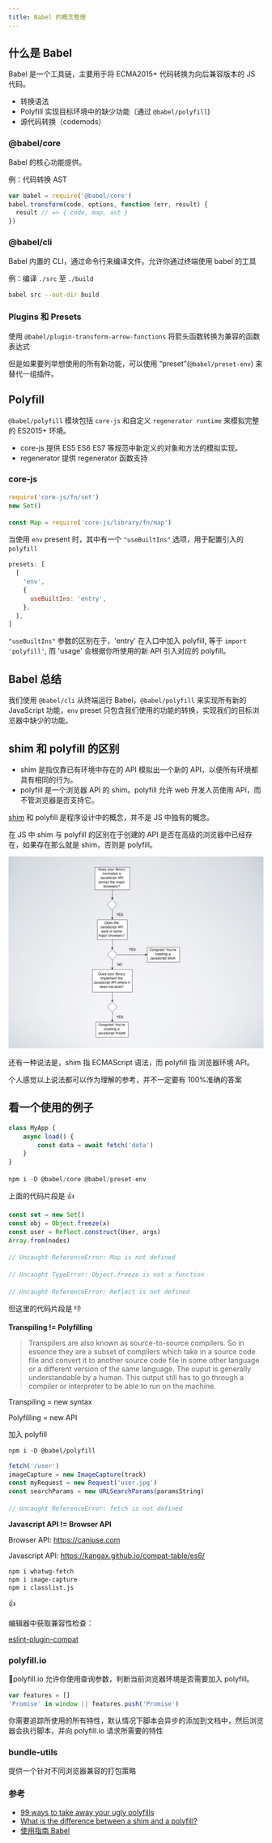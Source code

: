 ```yaml
---
title: Babel 的概念整理
---
```


## 什么是 Babel

Babel 是一个工具链，主要用于将 ECMA2015+ 代码转换为向后兼容版本的 JS 代码。

- 转换语法
- Polyfill 实现目标环境中的缺少功能（通过 `@babel/polyfill`)
- 源代码转换（codemods）

### @babel/core

Babel 的核心功能提供。

例：代码转换 AST

```js
var babel = require('@babel/core')
babel.transform(code, options, function (err, result) {
  result // => { code, map, ast }
})
```

### @babel/cli

Babel 内置的 CLI，通过命令行来编译文件。允许你通过终端使用 babel 的工具

例：编译 `./src` 至 `./build`

```bash
babel src --out-dir build
```

### Plugins 和 Presets

使用 `@babel/plugin-transform-arrow-functions` 将箭头函数转换为兼容的函数表达式

但是如果要列举想使用的所有新功能，可以使用 “preset”(`@babel/preset-env`) 来替代一组插件。

## Polyfill

`@babel/polyfill` 模块包括 `core-js` 和自定义 `regenerator runtime` 来模拟完整的 ES2015+ 环境。

- core-js 提供 ES5 ES6 ES7 等规范中新定义的对象和方法的模拟实现。
- regenerator 提供 regenerator 函数支持

### core-js

```js
require('core-js/fn/set')
new Set()

const Map = require('core-js/library/fn/map')
```

当使用 `env` present 时，其中有一个 `"useBuiltIns"` 选项，用于配置引入的 `polyfill`

```js
presets: [
  [
    'env',
    {
      useBuiltIns: 'entry',
    },
  ],
]
```

`"useBuiltIns"` 参数的区别在于，'entry' 在入口中加入 polyfill, 等于 `import 'polyfill'`, 而 'usage' 会根据你所使用的新 API 引入对应的 polyfill。

## Babel 总结

我们使用 `@babel/cli` 从终端运行 Babel，`@babel/polyfill` 来实现所有新的 JavaScript 功能，`env` preset 只包含我们使用的功能的转换，实现我们的目标浏览器中缺少的功能。

## shim 和 polyfill 的区别

- shim 是指仅靠已有环境中存在的 API 模拟出一个新的 API，以便所有环境都具有相同的行为。
- polyfill 是一个浏览器 API 的 shim。polyfill 允许 web 开发人员使用 API，而不管浏览器是否支持它。

[shim](<https://zh.wikipedia.org/wiki/%E5%9E%AB%E7%89%87_(%E7%A8%8B%E5%BA%8F%E8%AE%BE%E8%AE%A1)>) 和 polyfill 是程序设计中的概念，并不是 JS 中独有的概念。

在 JS 中 shim 与 polyfill 的区别在于创建的 API 是否在高级的浏览器中已经存在，如果存在那么就是 shim，否则是 polyfill。

![图](./artem-yavorsky-99-ways-to-take-away-your-ugly-polyfills-5-1024.jpg)

还有一种说法是，shim 指 ECMAScript 语法，而 polyfill 指 浏览器环境 API。

个人感觉以上说法都可以作为理解的参考，并不一定要有 100%准确的答案

## 看一个使用的例子

```js
class MyApp {
    async load() {
        const data = await fetch('data')
    }
}

npm i -D @babel/core @babel/preset-env
```

上面的代码片段是 👍

```js
const set = new Set()
const obj = Object.freeze(x)
const user = Reflect.construct(User, args)
Array.from(nodes)

// Uncaught ReferenceError: Map is not defined

// Uncaught TypeError: Object.freeze is not a function

// Uncaught ReferenceError: Reflect is not defined
```

但这里的代码片段是 👎

**Transpiling != Polyfilling**

> Transpilers are also known as source-to-source compilers. So in essence they are a subset of compilers which take in a source code file and convert it to another source code file in some other language or a different version of the same language. The ouput is generally understandable by a human. This output still has to go through a compiler or interpreter to be able to run on the machine.

Transpiling = new syntax

Polyfilling = new API

加入 polyfill

```
npm i -D @babel/polyfill
```

```js
fetch('/user')
imageCapture = new ImageCapture(track)
const myRequest = new Request('user.jpg')
const searchParams = new URLSearchParams(paramsString)

// Uncaught ReferenceError: fetch is not defined
```

**Javascript API != Browser API**

Browser API: https://caniuse.com

Javascript API: https://kangax.github.io/compat-table/es6/

```
npm i whatwg-fetch
npm i image-capture
npm i classlist.js
```

👍

编辑器中获取兼容性检查：

[eslint-plugin-compat](https://www.npmjs.com/package/eslint-plugin-compat)

### polyfill.io

polyfill.io 允许你使用查询参数，判断当前浏览器环境是否需要加入 polyfill。

```js
var features = []
'Promise' in window || features.push('Promise')
```

你需要追踪所使用的所有特性，默认情况下脚本会异步的添加到文档中，然后浏览器会执行脚本，并向 polyfill.io 请求所需要的特性

### bundle-utils

提供一个针对不同浏览器兼容的打包策略

### 参考

- [99 ways to take away your ugly polyfills](https://www.slideshare.net/fwdays/artem-yavorsky-99-ways-to-take-away-your-ugly-polyfills)
- [What is the difference between a shim and a polyfill?](https://stackoverflow.com/questions/6599815/what-is-the-difference-between-a-shim-and-a-polyfill)
- [使用指南 Babel](https://babel.docschina.org)
